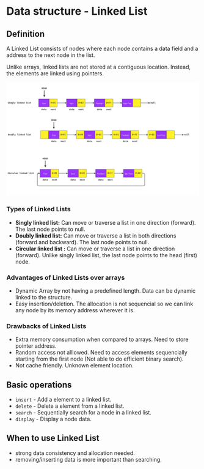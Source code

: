 # Data structure - Linked List

## Definition

A Linked List consists of nodes where each node contains a data field and a address to the next node in the list.

Unlike arrays, linked lists are not stored at a contiguous location. Instead, the elements are linked using pointers.

<img src="../../assets/linked-list.png">

### Types of Linked Lists

- **Singly linked list:** Can move or traverse a list in one direction (forward). The last node points to null.
- **Doubly linked list:** Can move or traverse a list in both directions (forward and backward). The last node points to null.
- **Circular linked list :** Can move or traverse a list in one direction (forward). Unlike singly linked list, the last node points to the head (first) node.

### Advantages of Linked Lists over arrays

- Dynamic Array by not having a predefined length. Data can be dynamic linked to the structure.
- Easy insertion/deletion. The allocation is not sequencial so we can link any node by its memory address wherever it is.

### Drawbacks of Linked Lists

- Extra memory consumption when compared to arrays. Need to store pointer address.
- Random access not alllowed. Need to access elements sequencially starting from the first node (Not able to do efficient binary search).
- Not cache friendly. Unknown element location.

## Basic operations

- `insert`  - Add a element to a linked list.
- `delete` - Delete a element from a linked list.
- `search` - Sequentially search for a node in a linked list.
- `display` - Display a node data.

## When to use Linked List

- strong data consistency and allocation needed.
- removing/inserting data is more important than searching.